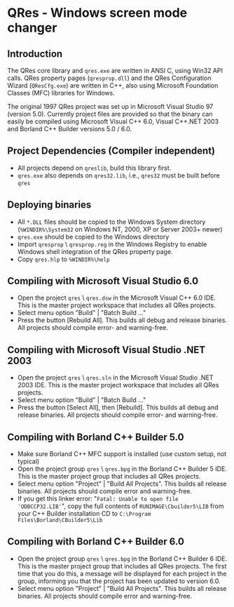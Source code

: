 
# QRes - Windows screen mode changer

## Introduction

The QRes core library and ```qres.exe``` are written in ANSI C, using Win32 API calls. 
QRes property pages (```qresprop.dll```) and the QRes Configuration Wizard (```QResCfg.exe```)
are written in C++, also using Microsoft Foundation Classes (MFC) libraries for Windows.


The original 1997 QRes project was set up in Microsoft Visual Studio 97 (version 
5.0). Currently project files are provided so that the binary can easily be 
compiled using Microsoft Visual C++ 6.0, Visual C++.NET 2003 and Borland C++
Builder versions 5.0 / 6.0.
 
 
## Project Dependencies (Compiler independent)

- All projects depend on ```qreslib```, build this library first.
- ```qres.exe``` also depends on ```qres32.lib```, i.e., ```qres32``` must be built before ```qres```

## Deploying binaries

- All ```*.DLL``` files should be copied to the Windows System directory
  (```%WINDIR%\System32``` on Windows NT, 2000, XP or Server 2003+ newer)
- ```qres.exe``` should be copied to the Windows directory
- Import ```qresprop``` \ ```qresprop.reg``` in the Windows Registry to enable Windows shell 
  integration of the QRes property page.
- Copy ```qres.hlp``` to ```%WINDIR%\help```


 
## Compiling with Microsoft Visual Studio 6.0

- Open the project ```qres``` \ ```qres.dsw``` in the Microsoft Visual C++ 6.0 IDE.
  This is the master project workspace that includes all QRes projects.
- Select menu option "Build" | "Batch Build ..."
- Press the button [Rebuild All]. This builds all debug and release binaries.
  All projects should compile error- and warning-free.

## Compiling with Microsoft Visual Studio .NET 2003

- Open the project ```qres``` \ ```qres.sln``` in the Microsoft Visual Studio .NET 2003 IDE.
  This is the master project workspace that includes all QRes projects.
- Select menu option "Build" | "Batch Build ..."
- Press the button [Select All], then [Rebuild]. This builds all debug and release
  binaries. All projects should compile error- and warning-free.

## Compiling with Borland C++ Builder 5.0

- Make sure Borland C++ MFC support is installed (use custom setup, not typical)
- Open the project group ```qres``` \ ```qres.bpg``` in the Borland C++ Builder 5 IDE.
  This is the master project group that includes all QRes projects.
- Select menu option "Project" | "Build All Projects". This builds all release
  binaries. All projects should compile error and warning-free.
- If you get this linker error: "```Fatal: Unable to open file 'ODBCCP32.LIB'```",
  copy the full contents of ```RUNIMAGE\Cbuilder5\LIB``` from your C++ Builder
  installation CD to ```C:\Program Files\Borland\CBuilder5\Lib```

## Compiling with Borland C++ Builder 6.0

- Open the project group ```qres``` \ ```qres.bpg``` in the Borland C++ Builder 6 IDE.
  This is the master project group that includes all QRes projects. The first 
  time that you do this, a message will be displayed for each project in the 
  group, informing you that the project has been updated to version 6.0.
- Select menu option "Project" | "Build All Projects". This builds all release
  binaries. All projects should compile error and warning-free.
